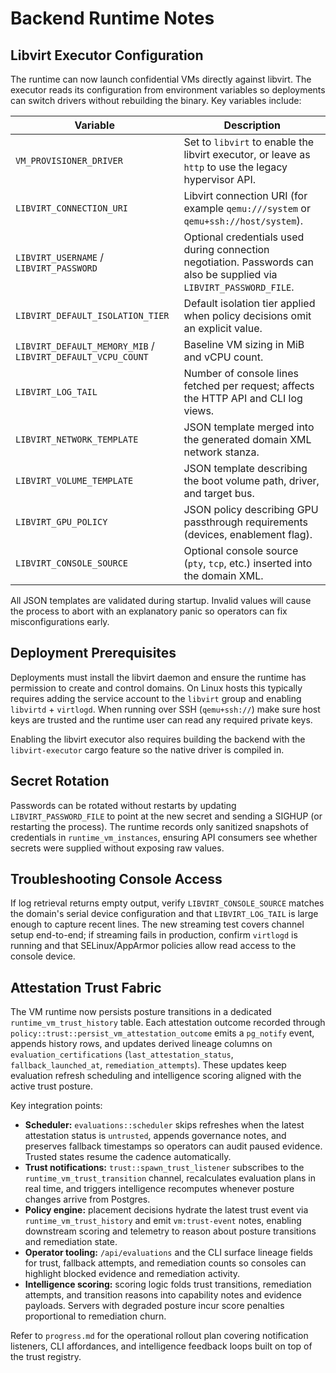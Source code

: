 # Backend Runtime Notes

## Libvirt Executor Configuration
The runtime can now launch confidential VMs directly against libvirt. The executor reads its configuration from environment variables so deployments can switch drivers without rebuilding the binary. Key variables include:

| Variable | Description |
| --- | --- |
| `VM_PROVISIONER_DRIVER` | Set to `libvirt` to enable the libvirt executor, or leave as `http` to use the legacy hypervisor API. |
| `LIBVIRT_CONNECTION_URI` | Libvirt connection URI (for example `qemu:///system` or `qemu+ssh://host/system`). |
| `LIBVIRT_USERNAME` / `LIBVIRT_PASSWORD` | Optional credentials used during connection negotiation. Passwords can also be supplied via `LIBVIRT_PASSWORD_FILE`. |
| `LIBVIRT_DEFAULT_ISOLATION_TIER` | Default isolation tier applied when policy decisions omit an explicit value. |
| `LIBVIRT_DEFAULT_MEMORY_MIB` / `LIBVIRT_DEFAULT_VCPU_COUNT` | Baseline VM sizing in MiB and vCPU count. |
| `LIBVIRT_LOG_TAIL` | Number of console lines fetched per request; affects the HTTP API and CLI log views. |
| `LIBVIRT_NETWORK_TEMPLATE` | JSON template merged into the generated domain XML network stanza. |
| `LIBVIRT_VOLUME_TEMPLATE` | JSON template describing the boot volume path, driver, and target bus. |
| `LIBVIRT_GPU_POLICY` | JSON policy describing GPU passthrough requirements (devices, enablement flag). |
| `LIBVIRT_CONSOLE_SOURCE` | Optional console source (`pty`, `tcp`, etc.) inserted into the domain XML. |

All JSON templates are validated during startup. Invalid values will cause the process to abort with an explanatory panic so operators can fix misconfigurations early.

## Deployment Prerequisites
Deployments must install the libvirt daemon and ensure the runtime has permission to create and control domains. On Linux hosts this typically requires adding the service account to the `libvirt` group and enabling `libvirtd` + `virtlogd`. When running over SSH (`qemu+ssh://`) make sure host keys are trusted and the runtime user can read any required private keys.

Enabling the libvirt executor also requires building the backend with the `libvirt-executor` cargo feature so the native driver is compiled in.

## Secret Rotation
Passwords can be rotated without restarts by updating `LIBVIRT_PASSWORD_FILE` to point at the new secret and sending a SIGHUP (or restarting the process). The runtime records only sanitized snapshots of credentials in `runtime_vm_instances`, ensuring API consumers see whether secrets were supplied without exposing raw values.

## Troubleshooting Console Access
If log retrieval returns empty output, verify `LIBVIRT_CONSOLE_SOURCE` matches the domain's serial device configuration and that `LIBVIRT_LOG_TAIL` is large enough to capture recent lines. The new streaming test covers channel setup end-to-end; if streaming fails in production, confirm `virtlogd` is running and that SELinux/AppArmor policies allow read access to the console device.

## Attestation Trust Fabric

The VM runtime now persists posture transitions in a dedicated `runtime_vm_trust_history` table. Each attestation outcome recorded through `policy::trust::persist_vm_attestation_outcome` emits a `pg_notify` event, appends history rows, and updates derived lineage columns on `evaluation_certifications` (`last_attestation_status`, `fallback_launched_at`, `remediation_attempts`). These updates keep evaluation refresh scheduling and intelligence scoring aligned with the active trust posture.

Key integration points:

- **Scheduler:** `evaluations::scheduler` skips refreshes when the latest attestation status is `untrusted`, appends governance notes, and preserves fallback timestamps so operators can audit paused evidence. Trusted states resume the cadence automatically.
- **Trust notifications:** `trust::spawn_trust_listener` subscribes to the `runtime_vm_trust_transition` channel, recalculates evaluation plans in real time, and triggers intelligence recomputes whenever posture changes arrive from Postgres.
- **Policy engine:** placement decisions hydrate the latest trust event via `runtime_vm_trust_history` and emit `vm:trust-event` notes, enabling downstream scoring and telemetry to reason about posture transitions and remediation state.
- **Operator tooling:** `/api/evaluations` and the CLI surface lineage fields for trust, fallback attempts, and remediation counts so consoles can highlight blocked evidence and remediation activity.
- **Intelligence scoring:** scoring logic folds trust transitions, remediation attempts, and transition reasons into capability notes and evidence payloads. Servers with degraded posture incur score penalties proportional to remediation churn.

Refer to `progress.md` for the operational rollout plan covering notification listeners, CLI affordances, and intelligence feedback loops built on top of the trust registry.
